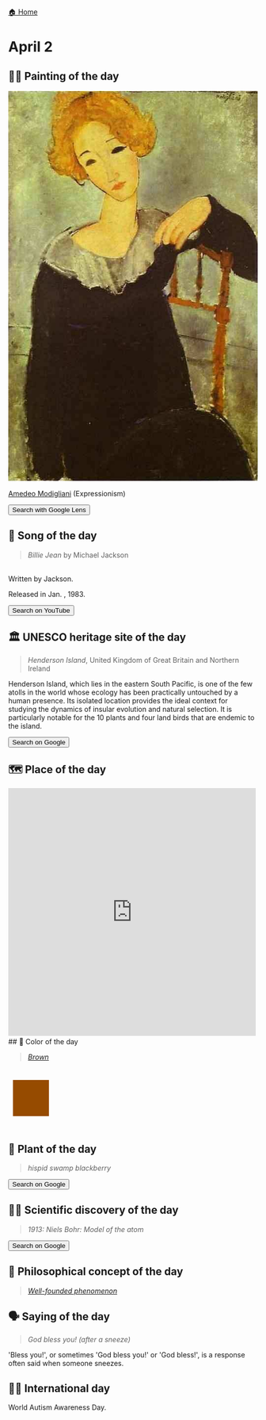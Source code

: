 
[🏠 Home](../../index.md)

# April 2

## 🧑‍🎨 Painting of the day

<img width="600" src="../img/Amedeo_Modigliani_4.jpg">

[Amedeo Modigliani](http://en.wikipedia.org/wiki/Amedeo_Modigliani) (Expressionism)

<button class="btn btn-success"
onclick=" window.open('https://lens.google.com/uploadbyurl?url=https://iretes.github.io/one-a-day/data/img/Amedeo_Modigliani_4.jpg','_blank')">
Search with Google Lens
</button>

## 🎼 Song of the day

> *Billie Jean*
by Michael Jackson

<br />Written by Jackson.

Released in Jan. , 1983.

<button class="btn btn-success"
onclick=" window.open('http://www.youtube.com/search?q=Billie Jean by Michael Jackson','_blank')">
Search on YouTube
</button>

## 🏛️ UNESCO heritage site of the day

> *Henderson Island*, United Kingdom of Great Britain and Northern Ireland

<p>Henderson Island, which lies in the eastern South Pacific, is one of the few atolls in the world whose ecology has been practically untouched by a human presence. Its isolated location provides the ideal context for studying the dynamics of insular evolution and natural selection. It is particularly notable for the 10 plants and four land birds that are endemic to the island.</p>

<button class="btn btn-success"
onclick=" window.open('http://www.google.com/search?q=Henderson Island','_blank')">
Search on Google
</button>

## 🗺️ Place of the day

<iframe
src="https://www.mapcrunch.com"
name="mapcrunch"
width="500"
height="500"
allowTransparency="true"
scrolling="no"
frameborder="0"
>
</iframe>
## 🎨 Color of the day

> *[Brown](https://en.wikipedia.org/wiki/Brown)*

<div style="color:#964B00; font-size: 100px;">&#9632;</div>

## 🌿 Plant of the day

> *hispid swamp blackberry*

<button class="btn btn-success"
onclick=" window.open('http://www.google.com/search?q=hispid swamp blackberry','_blank')">
Search on Google
</button>

## 🧑‍🔬 Scientific discovery of the day

> *1913: Niels Bohr: Model of the atom*

<button class="btn btn-success"
onclick=" window.open('http://www.google.com/search?q=1913: Niels Bohr: Model of the atom','_blank')">
Search on Google
</button>

## 💭 Philosophical concept of the day

> *[Well-founded phenomenon](https://en.wikipedia.org/wiki/Well-founded_phenomenon)*

## 🗣️ Saying of the day

> *God bless you! (after a sneeze)*

'Bless you!', or sometimes 'God bless you!' or 'God bless!', is a response often said when someone sneezes. 

## 🏳️‍🌈 International day

World Autism Awareness Day.